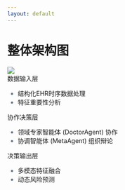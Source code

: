 ```yaml
---
layout: default
---
```

# 整体架构图

<!-- 图片组件 -->
<div class="w-full h-3/5 flex justify-center items-center mb-4">
  <img src="/figures/colacare_pipeline.png" class="w-full h-full object-contain" />
</div>

<v-clicks>

<!-- 第一行：三个架构说明 -->
<div class="grid grid-cols-3 gap-2 mt-4">
  <div class="border-l-4 border-blue-500 pl-2">
    <div class="flex items-center gap-2 text-blue-500">
      <carbon:data-base class="text-xl"/> 
      <span class="font-bold">数据输入层</span>
    </div>
    <ul class="text-sm pl-6 list-disc mt-2">
      <li>结构化EHR时序数据处理</li>
      <li>特征重要性分析</li>
    </ul>
  </div>

  <div class="border-l-4 border-green-500 pl-2 -ml-3">
    <div class="flex items-center gap-2 text-green-500">
      <carbon:group class="text-xl"/>
      <span class="font-bold">协作决策层</span>
    </div>
    <ul class="text-sm pl-6 list-disc mt-2">
      <li>领域专家智能体 (DoctorAgent) 协作</li>
      <li>协调智能体 (MetaAgent) 组织辩论</li>
    </ul>
  </div>

  <div class="border-l-4 border-purple-500 pl-2">
    <div class="flex items-center gap-2 text-purple-500">
      <carbon:ai-results class="text-xl"/>
      <span class="font-bold">决策输出层</span>
    </div>
    <ul class="text-sm pl-6 list-disc mt-2">
      <li>多模态特征融合</li>
      <li>动态风险预测</li>
    </ul>
  </div>
</div>

<!-- 第二行：两个创新亮点 -->
<!-- <div class="grid grid-cols-2 gap-8 mt-8">
  <div class="border-l-4 border-orange-500 pl-4">
    <div class="flex items-center gap-2 text-orange-500">
      <carbon:lightning class="text-xl"/>
      <span class="font-bold">RAG增强模块</span>
    </div>
    <p class="text-sm mt-2">实时检索医疗指南<br>确保决策依据时效性</p>
  </div>

  <div class="border-l-4 border-pink-500 pl-4">
    <div class="flex items-center gap-2 text-pink-500">
      <carbon:chat class="text-xl"/>
      <span class="font-bold">动态辩论机制</span>
    </div>
    <p class="text-sm mt-2">多轮证据驱动辩论<br>共识达成决策模式</p>
  </div>
</div> -->

</v-clicks>

<style>
ul li::marker {
  color: #64748b;
}
</style>